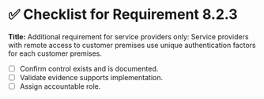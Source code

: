 # ✅ Checklist for Requirement 8.2.3

**Title:** Additional requirement for service providers only: Service providers with remote access to customer premises use unique authentication factors for each customer premises.

- [ ] Confirm control exists and is documented.
- [ ] Validate evidence supports implementation.
- [ ] Assign accountable role.
